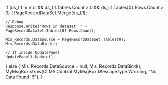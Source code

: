 if (ds_L1 != null && ds_L1.Tables.Count > 0 && ds_L1.Tables[0].Rows.Count > 0)
{
    PageRecordDataSet.Merge(ds_L1);

    // Debug
    Response.Write("Rows in dataset: " + PageRecordDataSet.Tables[0].Rows.Count);

    Mis_Records.DataSource = PageRecordDataSet.Tables[0];
    Mis_Records.DataBind();

    // If inside UpdatePanel
    UpdatePanel1.Update();
}
else
{
    Mis_Records.DataSource = null;
    Mis_Records.DataBind();
    MyMsgBox.show(CLMS.Control.MyMsgBox.MessageType.Warning, "No Data Found !!!");
}
